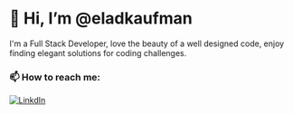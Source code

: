 # 👋 Hi, I’m @eladkaufman #
I'm a Full Stack Developer, love the beauty of a well designed code, enjoy finding elegant solutions for coding challenges.

### 📫 How to reach me: ###  
[![LinkdIn](https://img.shields.io/badge/LinkedIn-Elad%20Kaufman-blue)](https://www.linkedin.com/in/eladkaufman)

<!---
kaufma/kaufma is a ✨ special ✨ repository because its `README.md` (this file) appears on your GitHub profile.
You can click the Preview link to take a look at your changes.
--->

